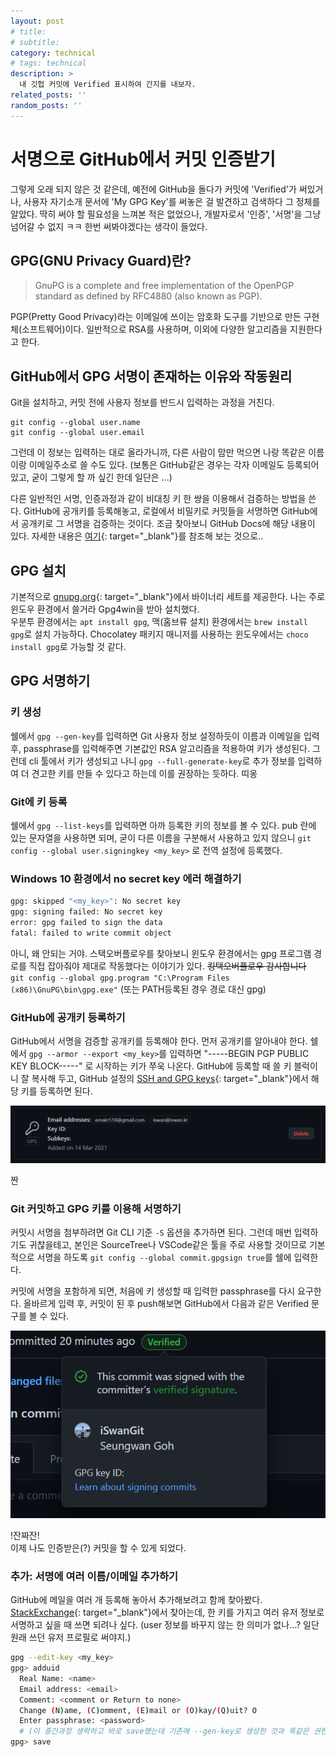 ```yaml
---
layout: post 
# title: 
# subtitle:
category: technical
# tags: technical
description: >
  내 깃헙 커밋에 Verified 표시하여 간지를 내보자.
related_posts: ''
random_posts: ''
---
```


# 서명으로 GitHub에서 커밋 인증받기

그렇게 오래 되지 않은 것 같은데, 예전에 GitHub을 돌다가 커밋에 'Verified'가 써있거나, 사용자 자기소개 문서에 'My GPG Key'를 써놓은 걸 발견하고 검색하다 그 정체를 알았다. 딱히 써야 할 필요성을 느껴본 적은 없었으나, 개발자로서 '인증', '서명'을 그냥 넘어갈 수 없지 ㅋㅋ 한번 써봐야겠다는 생각이 들었다.

## GPG(GNU Privacy Guard)란?
> GnuPG is a complete and free implementation of the OpenPGP standard as defined by RFC4880 (also known as PGP).

PGP(Pretty Good Privacy)라는 이메일에 쓰이는 암호화 도구를 기반으로 만든 구현체(소프트웨어)이다. 일반적으로 RSA를 사용하며, 이외에 다양한 알고리즘을 지원한다고 한다.

## GitHub에서 GPG 서명이 존재하는 이유와 작동원리
Git을 설치하고, 커밋 전에 사용자 정보를 반드시 입력하는 과정을 거친다.
```
git config --global user.name
git config --global user.email
```
그런데 이 정보는 입력하는 대로 올라가니까, 다른 사람이 맘만 먹으면 나랑 똑같은 이름이랑 이메일주소로 쓸 수도 있다. (보통은 GitHub같은 경우는 각자 이메일도 등록되어 있고, 굳이 그렇게 할 까 싶긴 한데 일단은 ...)

다른 일반적인 서명, 인증과정과 같이 비대칭 키 한 쌍을 이용해서 검증하는 방법을 쓴다. GitHub에 공개키를 등록해놓고, 로컬에서 비밀키로 커밋들을 서명하면 GitHub에서 공개키로 그 서명을 검증하는 것이다. 조금 찾아보니 GitHub Docs에 해당 내용이 있다. 자세한 내용은 [여기](https://docs.github.com/en/github/authenticating-to-github/managing-commit-signature-verification){: target="_blank"}를 참조해 보는 것으로..

## GPG 설치
기본적으로 [gnupg.org](https://gnupg.org/download/index.html){: target="_blank"}에서 바이너리 세트를 제공한다. 나는 주로 윈도우 환경에서 쓸거라 Gpg4win을 받아 설치했다.  
우분투 환경에서는 `apt install gpg`, 맥(홈브류 설치) 환경에서는 `brew install gpg`로 설치 가능하다. Chocolatey 패키지 매니저를 사용하는 윈도우에서는 `choco install gpg`로 가능할 것 같다.

## GPG 서명하기
### 키 생성
쉘에서 `gpg --gen-key`를 입력하면 Git 사용자 정보 설정하듯이 이름과 이메일을 입력 후, passphrase를 입력해주면 기본값인 RSA 알고리즘을 적용하여 키가 생성된다. 그런데 cli 툴에서 키가 생성되고 나니 `gpg --full-generate-key`로 추가 정보를 입력하여 더 견고한 키를 만들 수 있다고 하는데 이를 권장하는 듯하다. 띠옹

### Git에 키 등록
쉘에서 `gpg --list-keys`를 입력하면 아까 등록한 키의 정보를 볼 수 있다.
pub 란에 있는 문자열을 사용하면 되며, 굳이 다른 이름을 구분해서 사용하고 있지 않으니 `git config --global user.signingkey <my_key>` 로 전역 설정에 등록했다.

### Windows 10 환경에서 no secret key 에러 해결하기
```sh
gpg: skipped "<my_key>": No secret key
gpg: signing failed: No secret key
error: gpg failed to sign the data
fatal: failed to write commit object
```
아니, 왜 안되는 거야. 스택오버플로우를 찾아보니 윈도우 환경에서는 gpg 프로그램 경로를 직접 잡아줘야 제대로 작동했다는 이야기가 있다. ~~킹택오버플로우 감사합니다~~  
`git config --global gpg.program "C:\Program Files (x86)\GnuPG\bin\gpg.exe"` (또는 PATH등록된 경우 경로 대신 gpg)

### GitHub에 공개키 등록하기
GitHub에서 서명을 검증할 공개키를 등록해야 한다. 먼저 공개키를 알아내야 한다. 쉘에서 `gpg --armor --export <my_key>`를 입력하면 "-----BEGIN PGP PUBLIC KEY BLOCK-----" 로 시작하는 키가 쭈욱 나온다. GitHub에 등록할 때 쓸 키 블럭이니 잘 복사해 두고, GitHub 설정의 [SSH and GPG keys](https://github.com/settings/keys){: target="_blank"}에서 해당 키를 등록하면 된다.

![](/assets/img/posts/gpg_register.png)

짠

### Git 커밋하고 GPG 키를 이용해 서명하기
커밋시 서명을 첨부하려면 Git CLI 기준 `-S` 옵션을 추가하면 된다. 그런데 매번 입력하기도 귀찮을테고, 본인은 SourceTree나 VSCode같은 툴을 주로 사용할 것이므로 기본적으로 서명을 하도록 `git config --global commit.gpgsign true`를 쉘에 입력한다.

커밋에 서명을 포함하게 되면, 처음에 키 생성할 때 입력한 passphrase를 다시 요구한다. 올바르게 입력 후, 커밋이 된 후 push해보면 GitHub에서 다음과 같은 Verified 문구를 볼 수 있다.

![](/assets/img/posts/gpg_thumbnail.png)

!잔짜잔!  
이제 나도 인증받은(?) 커밋을 할 수 있게 되었다.

### 추가: 서명에 여러 이름/이메일 추가하기
GitHub에 메일을 여러 개 등록해 놓아서 추가해보려고 함께 찾아봤다. [StackExchange](https://superuser.com/questions/293184/one-gnupg-pgp-key-pair-two-emails){: target="_blank"}에서 찾아는데, 한 키를 가지고 여러 유저 정보로 서명하고 싶을 때 쓰면 되려나 싶다. (user 정보를 바꾸지 않는 한 의미가 없나...? 일단 원래 쓰던 유저 프로필로 써야지.)

```sh
gpg --edit-key <my_key>
gpg> adduid
  Real Name: <name>
  Email address: <email>
  Comment: <comment or Return to none>
  Change (N)ame, (C)omment, (E)mail or (O)kay/(Q)uit? O
  Enter passphrase: <password>
  # (이 중간과정 생략하고 바로 save헀는데 기존에 --gen-key로 생성한 것과 똑같은 권한으로 나온다)
gpg> save
```
